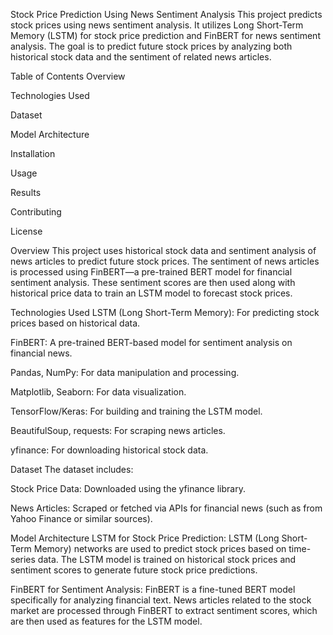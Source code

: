 Stock Price Prediction Using News Sentiment Analysis
This project predicts stock prices using news sentiment analysis. It utilizes Long Short-Term Memory (LSTM) for stock price prediction and FinBERT for news sentiment analysis. The goal is to predict future stock prices by analyzing both historical stock data and the sentiment of related news articles.

Table of Contents
Overview

Technologies Used

Dataset

Model Architecture

Installation

Usage

Results

Contributing

License

Overview
This project uses historical stock data and sentiment analysis of news articles to predict future stock prices. The sentiment of news articles is processed using FinBERT—a pre-trained BERT model for financial sentiment analysis. These sentiment scores are then used along with historical price data to train an LSTM model to forecast stock prices.

Technologies Used
LSTM (Long Short-Term Memory): For predicting stock prices based on historical data.

FinBERT: A pre-trained BERT-based model for sentiment analysis on financial news.

Pandas, NumPy: For data manipulation and processing.

Matplotlib, Seaborn: For data visualization.

TensorFlow/Keras: For building and training the LSTM model.

BeautifulSoup, requests: For scraping news articles.

yfinance: For downloading historical stock data.

Dataset
The dataset includes:

Stock Price Data: Downloaded using the yfinance library.

News Articles: Scraped or fetched via APIs for financial news (such as from Yahoo Finance or similar sources).

Model Architecture
LSTM for Stock Price Prediction:
LSTM (Long Short-Term Memory) networks are used to predict stock prices based on time-series data. The LSTM model is trained on historical stock prices and sentiment scores to generate future stock price predictions.

FinBERT for Sentiment Analysis:
FinBERT is a fine-tuned BERT model specifically for analyzing financial text. News articles related to the stock market are processed through FinBERT to extract sentiment scores, which are then used as features for the LSTM model.
